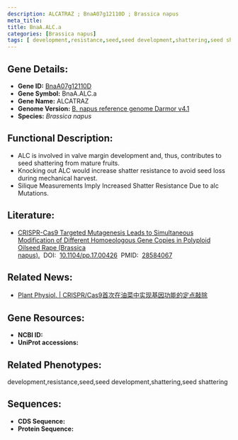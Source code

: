 ```yaml
---
description: ALCATRAZ ; BnaA07g12110D ; Brassica napus
meta_title:
title: BnaA.ALC.a
categories: [Brassica napus]
tags: [ development,resistance,seed,seed development,shattering,seed shattering ]
---
```


## Gene Details:
- **Gene ID:**	[BnaA07g12110D]()
- **Gene Symbol:** BnaA.ALC.a
- **Gene Name:** ALCATRAZ
- **Genome Version:** [B. napus reference genome Darmor v4.1]()
- **Species:** *Brassica napus*

## Functional Description:
   - ALC is involved in valve margin development and, thus, contributes to seed shattering from mature fruits.
   - Knocking out ALC would increase shatter resistance to avoid seed loss during mechanical harvest.
   - Silique Measurements Imply Increased Shatter Resistance Due to alc Mutations.

## Literature:
   - [CRISPR-Cas9 Targeted Mutagenesis Leads to Simultaneous Modification of Different Homoeologous Gene Copies in Polyploid Oilseed Rape (Brassica napus).]( https://academic.oup.com/plphys/article/174/2/935/6117482?login=true)&nbsp;&nbsp;DOI:&nbsp;&nbsp;[10.1104/pp.17.00426](https://academic.oup.com/plphys/article/174/2/935/6117482?login=true)&nbsp;&nbsp;PMID:&nbsp;&nbsp;[28584067](https://pubmed.ncbi.nlm.nih.gov/28584067/)

## Related News:
   - [Plant Physiol. | CRISPR/Cas9首次在油菜中实现基因功能的定点敲除](https://mp.weixin.qq.com/s?__biz=MzIyOTY2NDYyNQ==&mid=2247484775&idx=1&sn=c0f6de147e7967870d97014a3b97da87&chksm=e8be7779dfc9fe6fb9edab79c76972445a4daa904d987993e22cdb0c65df14497c5456ab3fb8&scene=27#wechat_redirect)

## Gene Resources:
- **NCBI ID:** [](https://www.ncbi.nlm.nih.gov/gene/?term=)
- **UniProt accessions:** [](https://www.uniprot.org/uniprotkb//entry)

## Related Phenotypes:
development,resistance,seed,seed development,shattering,seed shattering

## Sequences:
- **CDS Sequence:**
- **Protein Sequence:**
